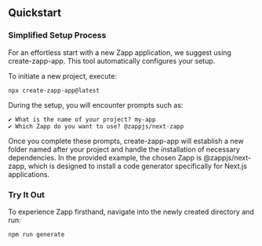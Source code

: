 ## Quickstart

### Simplified Setup Process

For an effortless start with a new Zapp application, we suggest using create-zapp-app. This tool automatically configures your setup.

To initiate a new project, execute:

```
npx create-zapp-app@latest
```

During the setup, you will encounter prompts such as:

```
✔ What is the name of your project? my-app
✔ Which Zapp do you want to use? @zappjs/next-zapp
```

Once you complete these prompts, create-zapp-app will establish a new folder named after your project and handle the installation of necessary dependencies. In the provided example, the chosen Zapp is @zappjs/next-zapp, which is designed to install a code generator specifically for Next.js applications.

### Try It Out

To experience Zapp firsthand, navigate into the newly created directory and run:

```
npm run generate
```
